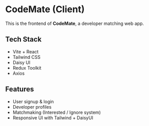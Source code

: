 # CodeMate (Client)

This is the frontend of **CodeMate**, a developer matching web app.

## Tech Stack
- Vite + React
- Tailwind CSS
- Daisy UI
- Redux Toolkit
- Axios

## Features
- User signup & login
- Developer profiles
- Matchmaking (Interested / Ignore system)
- Responsive UI with Tailwind + DaisyUI


